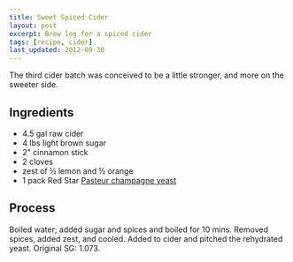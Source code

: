 ```yaml
---
title: Sweet Spiced Cider
layout: post
excerpt: Brew log for a spiced cider
tags: [recipe, cider]
last_updated: 2012-09-30
---
```


The third cider batch was conceived to be a little stronger, and more on the sweeter side.

## Ingredients

* 4.5 gal raw cider
* 4 lbs light brown sugar
* 2" cinnamon stick
* 2 cloves
* zest of &#189; lemon and &#189; orange
* 1 pack Red Star [Pasteur champagne yeast][yeast]

## Process

Boiled water; added sugar and spices and boiled for 10 mins.  Removed spices,
added zest, and cooled.  Added to cider and pitched the rehydrated yeast.
Original SG: 1.073.

[yeast]: http://www.northernbrewer.com/shop/red-star-champagne-yeast.html
